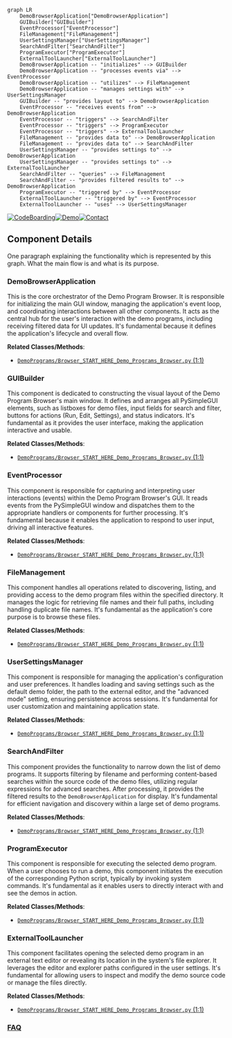 ```mermaid
graph LR
    DemoBrowserApplication["DemoBrowserApplication"]
    GUIBuilder["GUIBuilder"]
    EventProcessor["EventProcessor"]
    FileManagement["FileManagement"]
    UserSettingsManager["UserSettingsManager"]
    SearchAndFilter["SearchAndFilter"]
    ProgramExecutor["ProgramExecutor"]
    ExternalToolLauncher["ExternalToolLauncher"]
    DemoBrowserApplication -- "initializes" --> GUIBuilder
    DemoBrowserApplication -- "processes events via" --> EventProcessor
    DemoBrowserApplication -- "utilizes" --> FileManagement
    DemoBrowserApplication -- "manages settings with" --> UserSettingsManager
    GUIBuilder -- "provides layout to" --> DemoBrowserApplication
    EventProcessor -- "receives events from" --> DemoBrowserApplication
    EventProcessor -- "triggers" --> SearchAndFilter
    EventProcessor -- "triggers" --> ProgramExecutor
    EventProcessor -- "triggers" --> ExternalToolLauncher
    FileManagement -- "provides data to" --> DemoBrowserApplication
    FileManagement -- "provides data to" --> SearchAndFilter
    UserSettingsManager -- "provides settings to" --> DemoBrowserApplication
    UserSettingsManager -- "provides settings to" --> ExternalToolLauncher
    SearchAndFilter -- "queries" --> FileManagement
    SearchAndFilter -- "provides filtered results to" --> DemoBrowserApplication
    ProgramExecutor -- "triggered by" --> EventProcessor
    ExternalToolLauncher -- "triggered by" --> EventProcessor
    ExternalToolLauncher -- "uses" --> UserSettingsManager
```
[![CodeBoarding](https://img.shields.io/badge/Generated%20by-CodeBoarding-9cf?style=flat-square)](https://github.com/CodeBoarding/GeneratedOnBoardings)[![Demo](https://img.shields.io/badge/Try%20our-Demo-blue?style=flat-square)](https://www.codeboarding.org/demo)[![Contact](https://img.shields.io/badge/Contact%20us%20-%20contact@codeboarding.org-lightgrey?style=flat-square)](mailto:contact@codeboarding.org)

## Component Details

One paragraph explaining the functionality which is represented by this graph. What the main flow is and what is its purpose.

### DemoBrowserApplication
This is the core orchestrator of the Demo Program Browser. It is responsible for initializing the main GUI window, managing the application's event loop, and coordinating interactions between all other components. It acts as the central hub for the user's interaction with the demo programs, including receiving filtered data for UI updates. It's fundamental because it defines the application's lifecycle and overall flow.


**Related Classes/Methods**:

- <a href="https://github.com/PySimpleGUI/PySimpleGUI/blob/master/DemoPrograms/Browser_START_HERE_Demo_Programs_Browser.py#L1-L1" target="_blank" rel="noopener noreferrer">`DemoPrograms/Browser_START_HERE_Demo_Programs_Browser.py` (1:1)</a>


### GUIBuilder
This component is dedicated to constructing the visual layout of the Demo Program Browser's main window. It defines and arranges all PySimpleGUI elements, such as listboxes for demo files, input fields for search and filter, buttons for actions (Run, Edit, Settings), and status indicators. It's fundamental as it provides the user interface, making the application interactive and usable.


**Related Classes/Methods**:

- <a href="https://github.com/PySimpleGUI/PySimpleGUI/blob/master/DemoPrograms/Browser_START_HERE_Demo_Programs_Browser.py#L1-L1" target="_blank" rel="noopener noreferrer">`DemoPrograms/Browser_START_HERE_Demo_Programs_Browser.py` (1:1)</a>


### EventProcessor
This component is responsible for capturing and interpreting user interactions (events) within the Demo Program Browser's GUI. It reads events from the PySimpleGUI window and dispatches them to the appropriate handlers or components for further processing. It's fundamental because it enables the application to respond to user input, driving all interactive features.


**Related Classes/Methods**:

- <a href="https://github.com/PySimpleGUI/PySimpleGUI/blob/master/DemoPrograms/Browser_START_HERE_Demo_Programs_Browser.py#L1-L1" target="_blank" rel="noopener noreferrer">`DemoPrograms/Browser_START_HERE_Demo_Programs_Browser.py` (1:1)</a>


### FileManagement
This component handles all operations related to discovering, listing, and providing access to the demo program files within the specified directory. It manages the logic for retrieving file names and their full paths, including handling duplicate file names. It's fundamental as the application's core purpose is to browse these files.


**Related Classes/Methods**:

- <a href="https://github.com/PySimpleGUI/PySimpleGUI/blob/master/DemoPrograms/Browser_START_HERE_Demo_Programs_Browser.py#L1-L1" target="_blank" rel="noopener noreferrer">`DemoPrograms/Browser_START_HERE_Demo_Programs_Browser.py` (1:1)</a>


### UserSettingsManager
This component is responsible for managing the application's configuration and user preferences. It handles loading and saving settings such as the default demo folder, the path to the external editor, and the "advanced mode" setting, ensuring persistence across sessions. It's fundamental for user customization and maintaining application state.


**Related Classes/Methods**:

- <a href="https://github.com/PySimpleGUI/PySimpleGUI/blob/master/DemoPrograms/Browser_START_HERE_Demo_Programs_Browser.py#L1-L1" target="_blank" rel="noopener noreferrer">`DemoPrograms/Browser_START_HERE_Demo_Programs_Browser.py` (1:1)</a>


### SearchAndFilter
This component provides the functionality to narrow down the list of demo programs. It supports filtering by filename and performing content-based searches within the source code of the demo files, utilizing regular expressions for advanced searches. After processing, it provides the filtered results to the `DemoBrowserApplication` for display. It's fundamental for efficient navigation and discovery within a large set of demo programs.


**Related Classes/Methods**:

- <a href="https://github.com/PySimpleGUI/PySimpleGUI/blob/master/DemoPrograms/Browser_START_HERE_Demo_Programs_Browser.py#L1-L1" target="_blank" rel="noopener noreferrer">`DemoPrograms/Browser_START_HERE_Demo_Programs_Browser.py` (1:1)</a>


### ProgramExecutor
This component is responsible for executing the selected demo program. When a user chooses to run a demo, this component initiates the execution of the corresponding Python script, typically by invoking system commands. It's fundamental as it enables users to directly interact with and see the demos in action.


**Related Classes/Methods**:

- <a href="https://github.com/PySimpleGUI/PySimpleGUI/blob/master/DemoPrograms/Browser_START_HERE_Demo_Programs_Browser.py#L1-L1" target="_blank" rel="noopener noreferrer">`DemoPrograms/Browser_START_HERE_Demo_Programs_Browser.py` (1:1)</a>


### ExternalToolLauncher
This component facilitates opening the selected demo program in an external text editor or revealing its location in the system's file explorer. It leverages the editor and explorer paths configured in the user settings. It's fundamental for allowing users to inspect and modify the demo source code or manage the files directly.


**Related Classes/Methods**:

- <a href="https://github.com/PySimpleGUI/PySimpleGUI/blob/master/DemoPrograms/Browser_START_HERE_Demo_Programs_Browser.py#L1-L1" target="_blank" rel="noopener noreferrer">`DemoPrograms/Browser_START_HERE_Demo_Programs_Browser.py` (1:1)</a>




### [FAQ](https://github.com/CodeBoarding/GeneratedOnBoardings/tree/main?tab=readme-ov-file#faq)